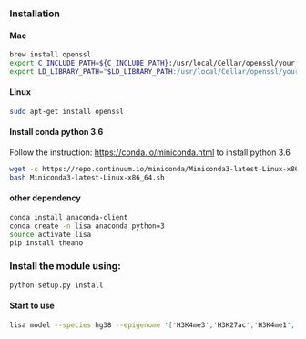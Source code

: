 ### Installation

#### Mac

``` bash
brew install openssl
export C_INCLUDE_PATH=${C_INCLUDE_PATH}:/usr/local/Cellar/openssl/your_version/include
export LD_LIBRARY_PATH="$LD_LIBRARY_PATH:/usr/local/Cellar/openssl/your_version/lib/"
```

#### Linux
``` bash
sudo apt-get install openssl
```

#### Install conda python 3.6

Follow the instruction: https://conda.io/miniconda.html to install python 3.6

``` bash
wget -c https://repo.continuum.io/miniconda/Miniconda3-latest-Linux-x86_64.sh
bash Miniconda3-latest-Linux-x86_64.sh
```

#### other dependency

``` bash
conda install anaconda-client
conda create -n lisa anaconda python=3
source activate lisa
pip install theano
```

### Install the module using:

``` bash
python setup.py install
```

#### Start to use

``` bash
lisa model --species hg38 --epigenome '['H3K4me3','H3K27ac','H3K4me1','DNase']'  --cluster=False --covariates=False --prefix test AR.symbol ESR1.symbol
```
